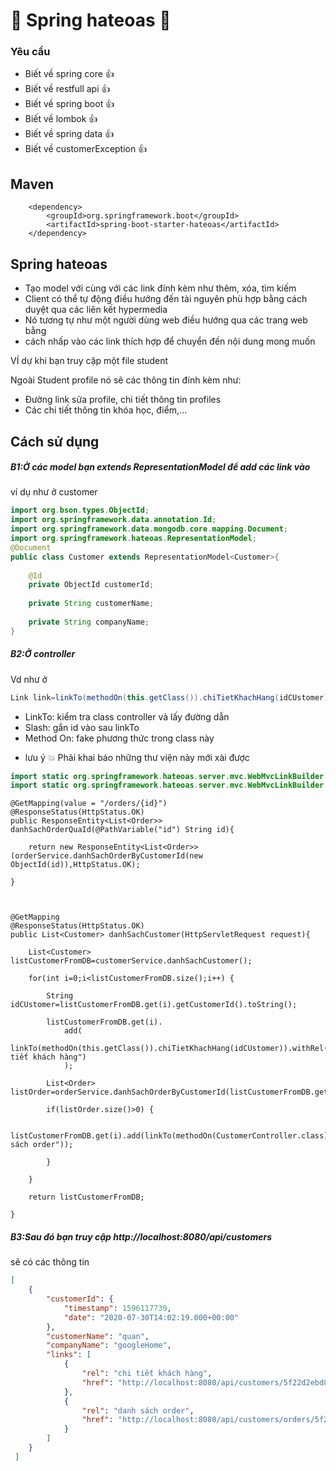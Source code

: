 # :leaves:  Spring hateoas :leaves:

### Yêu cầu
- Biết về spring core  :thumbsup:
- Biết về restfull api :thumbsup:
- Biết về spring boot :thumbsup:
- Biết về lombok :thumbsup:
- Biết về spring data :thumbsup:
- Biết về customerException :thumbsup:

## Maven
<!-- spring hateous -->
		<dependency>
			<groupId>org.springframework.boot</groupId>
			<artifactId>spring-boot-starter-hateoas</artifactId>
		</dependency>

## Spring hateoas
- Tạo model với cùng với các link đính kèm như thêm, xóa, tìm kiếm
- Client có thể tự động điều hướng đến tài nguyên phù hợp bằng cách
duyệt qua các liên kết hypermedia
- Nó tương tự như một người dùng web điều hướng qua các trang web bằng
- cách nhấp vào các link thích hợp để chuyển đến nội dung mong muốn

VÍ dự khi bạn truy cập một file student

Ngoài Student profile nó sẽ các thông tin đính kèm như:
- Đường link sửa profile, chi tiết thông tin profiles
- Các chi tiết thông tin khóa học, điểm,...

## Cách sử dụng
##### B1:Ở các model bạn extends RepresentationModel<T> để add các link vào

ví dụ như ở customer
```java
import org.bson.types.ObjectId;
import org.springframework.data.annotation.Id;
import org.springframework.data.mongodb.core.mapping.Document;
import org.springframework.hateoas.RepresentationModel;
@Document
public class Customer extends RepresentationModel<Customer>{
	
	@Id
	private ObjectId customerId;
	
    private String customerName;
    
    private String companyName;
}

```
##### B2:Ở controller 
Vd như ở 
```java
Link link=linkTo(methodOn(this.getClass()).chiTietKhachHang(idCUstomer)).withRel("chi tiết khách hàng")
```

- LinkTo: kiểm tra class controller và lấy đường dẫn
- Slash: gắn id vào sau linkTo
- Method On: fake phương thức trong class này

* lưu ý :boom:
Phải khai báo những thư viện này mới xài được

```java
import static org.springframework.hateoas.server.mvc.WebMvcLinkBuilder.methodOn;
import static org.springframework.hateoas.server.mvc.WebMvcLinkBuilder.linkTo;

```

	@GetMapping(value = "/orders/{id}")
	@ResponseStatus(HttpStatus.OK)
	public ResponseEntity<List<Order>> danhSachOrderQuaId(@PathVariable("id") String id){
		
		return new ResponseEntity<List<Order>>(orderService.danhSachOrderByCustomerId(new ObjectId(id)),HttpStatus.OK);

	}

	

	@GetMapping
	@ResponseStatus(HttpStatus.OK)
	public List<Customer> danhSachCustomer(HttpServletRequest request){

		List<Customer> listCustomerFromDB=customerService.danhSachCustomer();
		
		for(int i=0;i<listCustomerFromDB.size();i++) {
			
			String idCUstomer=listCustomerFromDB.get(i).getCustomerId().toString();
			
			listCustomerFromDB.get(i).
				add(
					linkTo(methodOn(this.getClass()).chiTietKhachHang(idCUstomer)).withRel("chi tiết khách hàng")
				);
			
			List<Order> listOrder=orderService.danhSachOrderByCustomerId(listCustomerFromDB.get(i).getCustomerId());
			
			if(listOrder.size()>0) {

				listCustomerFromDB.get(i).add(linkTo(methodOn(CustomerController.class).danhSachOrderQuaId(idCUstomer)).withRel("danh sách order"));

			}

		}

		return listCustomerFromDB;

	}

##### B3:Sau đó bạn truy cập http://localhost:8080/api/customers

sẽ có các thông tin
```json
[
    {
        "customerId": {
            "timestamp": 1596117739,
            "date": "2020-07-30T14:02:19.000+00:00"
        },
        "customerName": "quan",
        "companyName": "googleHome",
        "links": [
            {
                "rel": "chi tiết khách hàng",
                "href": "http://localhost:8080/api/customers/5f22d2ebd88cc1255e01babf"
            },
            {
                "rel": "danh sách order",
                "href": "http://localhost:8080/api/customers/orders/5f22d2ebd88cc1255e01babf"
            }
        ]
    }
 ]
```
